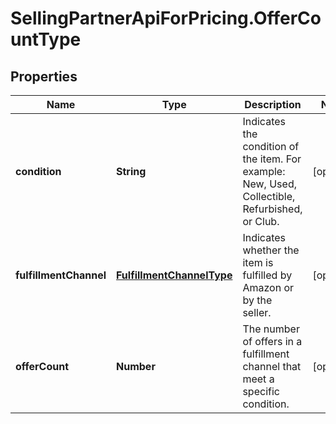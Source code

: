 # SellingPartnerApiForPricing.OfferCountType

## Properties
Name | Type | Description | Notes
------------ | ------------- | ------------- | -------------
**condition** | **String** | Indicates the condition of the item. For example: New, Used, Collectible, Refurbished, or Club. | [optional] 
**fulfillmentChannel** | [**FulfillmentChannelType**](FulfillmentChannelType.md) | Indicates whether the item is fulfilled by Amazon or by the seller. | [optional] 
**offerCount** | **Number** | The number of offers in a fulfillment channel that meet a specific condition. | [optional] 



